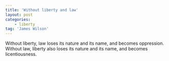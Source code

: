 ```yaml
---
title: 'Without liberty and law'
layout: post
categories:
    - liberty
tag: 'James Wilson'
---
```


Without liberty, law loses its nature and its name, and becomes oppression. Without law, liberty also loses its nature and its name, and becomes licentiousness.